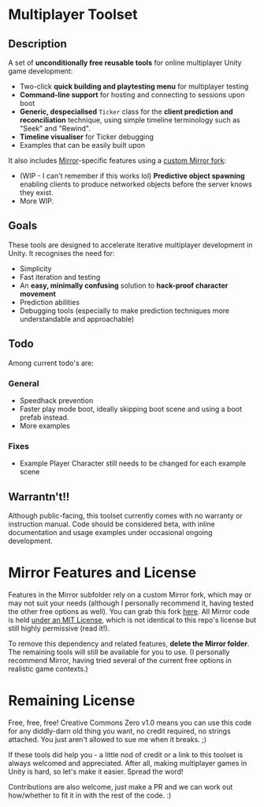 # Multiplayer Toolset
## Description
A set of **unconditionally free reusable tools** for online multiplayer Unity game development:

* Two-click **quick building and playtesting menu** for multiplayer testing
* **Command-line support** for hosting and connecting to sessions upon boot
* **Generic, despecialised** `Ticker` class for the **client prediction and reconciliation** technique, using simple timeline terminology such as "Seek" and "Rewind".
* **Timeline visualiser** for Ticker debugging
* Examples that can be easily built upon

It also includes [Mirror](https://github.com/vis2k/Mirror)-specific features using a [custom Mirror fork](https://github.com/LXShades/Mirror):
* (WIP - I can't remember if this works lol) **Predictive object spawning** enabling clients to produce networked objects before the server knows they exist.
* More WIP.

## Goals
These tools are designed to accelerate iterative multiplayer development in Unity. It recognises the need for:

* Simplicity
* Fast iteration and testing
* An **easy, minimally confusing** solution to **hack-proof character movement**
* Prediction abilities
* Debugging tools (especially to make prediction techniques more understandable and approachable)

## Todo
Among current todo's are:

### General
* Speedhack prevention
* Faster play mode boot, ideally skipping boot scene and using a boot prefab instead.
* More examples

### Fixes
* Example Player Character still needs to be changed for each example scene

## Warrantn't!!
Although public-facing, this toolset currently comes with no warranty or instruction manual. Code should be considered beta, with inline documentation and usage examples under occasional ongoing development.

# Mirror Features and License
Features in the Mirror subfolder rely on a custom Mirror fork, which may or may not suit your needs (although I personally recommend it, having tested the other free options as well). You can grab this fork [here](https://github.com/LXShades/Mirror). All Mirror code is held [under an MIT License](https://github.com/LXShades/Mirror/blob/master/LICENSE), which is not identical to this repo's license but still highly permissive (read it!).

To remove this dependency and related features, **delete the Mirror folder**. The remaining tools will still be available for you to use. 
(I personally recommend Mirror, having tried several of the current free options in realistic game contexts.)

# Remaining License
Free, free, free! Creative Commons Zero v1.0 means you can use this code for any diddly-darn old thing you want, no credit required, no strings attached. You just aren't allowed to sue me when it breaks. ;)

If these tools did help you - a little nod of credit or a link to this toolset is always welcomed and appreciated. After all, making multiplayer games in Unity is hard, so let's make it easier. Spread the word!

Contributions are also welcome, just make a PR and we can work out how/whether to fit it in with the rest of the code. :)